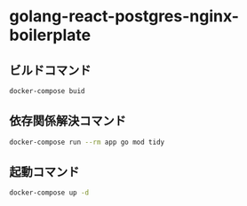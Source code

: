 # golang-react-postgres-nginx-boilerplate 

## ビルドコマンド
~~~bash
docker-compose buid
~~~

## 依存関係解決コマンド
~~~bash
docker-compose run --rm app go mod tidy
~~~

## 起動コマンド
~~~bash
docker-compose up -d
~~~